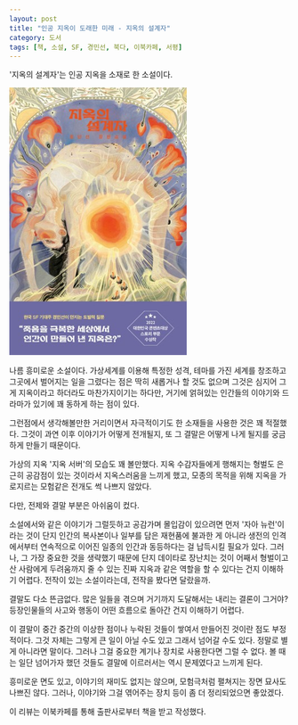 ```yaml
---
layout: post
title: "인공 지옥이 도래한 미래 - 지옥의 설계자"
category: 도서
tags: [책, 소설, SF, 경민선, 북다, 이북카페, 서평]
---
```


'지옥의 설계자'는
인공 지옥을 소재로 한 소설이다.

![표지](/images/book/architect-of-hell-book.jpg)

나름 흥미로운 소설이다.
가상세계를 이용해 특정한 성격, 테마를 가진 세계를 창조하고
그곳에서 벌어지는 일을 그렸다는 점은 딱히 새롭거나 할 것도 없으며
그것은 심지어 그게 지옥이라고 하더라도 마찬가지이기는 하다만,
거기에 얽혀있는 인간들의 이야기와 드라마가 있기에 꽤 동하게 하는 점이 있다.

그런점에서 생각해볼만한 거리이면서
자극적이기도 한 소재들을 사용한 것은 꽤 적절했다.
그것이 과연 이후 이야기가 어떻게 전개될지,
또 그 결말은 어떻게 나게 될지를 궁금하게 만들기 때문이다.

가상의 지옥 '지옥 서버'의 모습도 꽤 볼만했다.
지옥 수감자들에게 행해지는 형벌도 은근히 공감점이 있는 것이라서 지옥스러움을 느끼게 했고,
모종의 목적을 위해 지옥을 가로지르는 모험같은 전개도 썩 나쁘지 않았다.

다만, 전제와 결말 부분은 아쉬움이 컸다.

소설에서와 같은 이야기가 그럴듯하고 공감가며 몰입감이 있으려면
먼저 '자아 뉴런'이라는 것이 단지 인간의 복사본이나 일부를 담은 재현품에 불과한 게 아니라
생전의 인격에서부터 연속적으로 이어진 일종의 인간과 동등하다는 걸 납득시킬 필요가 있다.
그러나, 그 가장 중요한 것을 생략했기 때문에
단지 데이타로 장난치는 것이 어째서 형벌이고 산 사람에게 두려움까지 줄 수 있는 진짜 지옥과 같은 역할을 할 수 있다는 건지 이해하기 어렵다.
전작이 있는 소설이라는데, 전작을 봤다면 달랐을까.

결말도 다소 뜬금없다.
많은 일들을 겪으며 거기까지 도달해서는 내리는 결론이 그거야?
등장인물들의 사고와 행동이 어떤 흐름으로 돌아간 건지 이해하기 어렵다.

이 결말이 중간 중간의 이상한 점이나 누락된 것들이 쌓여서 만들어진 것이란 점도 부정적이다.
그것 자체는 그렇게 큰 일이 아닐 수도 있고 그래서 넘어갈 수도 있다.
정말로 별게 아니라면 말이다.
그러나 그걸 중요한 계기나 장치로 사용한다면 그럴 수 없다.
볼 때는 일단 넘어가자 했던 것들도
결말에 이르러서는 역시 문제였다고 느끼게 된다.

흥미로운 면도 있고,
이야기의 재미도 없지는 않으며,
모험극처럼 펼쳐지는 장면 묘사도 나쁘진 않다.
그러나, 이야기와 그걸 엮어주는 장치 등이 좀 더 정리되었으면 좋았겠다.



<div class="im im-info">
이 리뷰는 이북카페를 통해 출판사로부터 책을 받고 작성했다.
</div>
